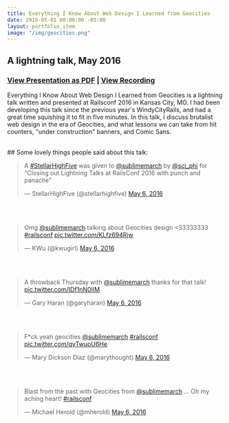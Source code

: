 ```yaml
---
title: Everything I Know About Web Design I Learned from Geocities
date: 2016-05-01 00:00:00 -05:00
layout: portfolio_item
image: "/img/geocities.png"
---
```


## A lightning talk, May 2016
### [View Presentation as PDF](/documents/geocities.pdf) | [View Recording](https://www.youtube.com/watch?v=tkOvb8Vt5tk)

Everything I Know About Web Design I Learned from Geocities is a lightning talk written and presented at Railsconf 2016 in Kansas City, MO. I had been developing this talk since the previous year's WindyCityRails, and had a great time squishing it to fit in five minutes. In this talk, I discuss brutalist web design in the era of Geocities, and what lessons we can take from hit counters, "under construction" banners, and Comic Sans.

<br>
## Some lovely things people said about this talk:
<blockquote class="twitter-tweet" data-lang="en"><p lang="en" dir="ltr">A <a href="https://twitter.com/hashtag/StellarHighFive?src=hash">#StellarHighFive</a> was given to <a href="https://twitter.com/sublimemarch">@sublimemarch</a> by <a href="https://twitter.com/sci_phi">@sci_phi</a> for &quot;Closing out Lightning Talks at RailsConf 2016 with punch and panache&quot;</p>&mdash; StellarHighFive (@stellarhighfive) <a href="https://twitter.com/stellarhighfive/status/728377064890454016">May 6, 2016</a></blockquote>
<script async src="//platform.twitter.com/widgets.js" charset="utf-8"></script>
<br>

<br>
<blockquote class="twitter-tweet" data-lang="en"><p lang="en" dir="ltr">Omg <a href="https://twitter.com/sublimemarch">@sublimemarch</a> talking about Geocities design &lt;33333333 <a href="https://twitter.com/hashtag/railsconf?src=hash">#railsconf</a> <a href="https://t.co/KLfz694Rjw">pic.twitter.com/KLfz694Rjw</a></p>&mdash; KWu (@kwugirl) <a href="https://twitter.com/kwugirl/status/728376270661124097">May 6, 2016</a></blockquote>
<script async src="//platform.twitter.com/widgets.js" charset="utf-8"></script>
<br>

<br>
<blockquote class="twitter-tweet" data-lang="en"><p lang="en" dir="ltr">A throwback Thursday with <a href="https://twitter.com/sublimemarch">@sublimemarch</a> thanks for that talk! <a href="https://t.co/IDf1nN0IIM">pic.twitter.com/IDf1nN0IIM</a></p>&mdash; Gary Haran (@garyharan) <a href="https://twitter.com/garyharan/status/728376125747945473">May 6, 2016</a></blockquote>
<script async src="//platform.twitter.com/widgets.js" charset="utf-8"></script>
<br>

<br>
<blockquote class="twitter-tweet" data-lang="en"><p lang="en" dir="ltr">F*ck yeah geocities <a href="https://twitter.com/sublimemarch">@sublimemarch</a> <a href="https://twitter.com/hashtag/railsconf?src=hash">#railsconf</a> <a href="https://t.co/qyTwuoU6He">pic.twitter.com/qyTwuoU6He</a></p>&mdash; Mary Dickson Diaz (@marythought) <a href="https://twitter.com/marythought/status/728376190495395840">May 6, 2016</a></blockquote>
<script async src="//platform.twitter.com/widgets.js" charset="utf-8"></script>
<br>

<br>
<blockquote class="twitter-tweet" data-lang="en"><p lang="en" dir="ltr">Blast from the past with Geocities from <a href="https://twitter.com/sublimemarch">@sublimemarch</a> ... Oh my aching heart! <a href="https://twitter.com/hashtag/railsconf?src=hash">#railsconf</a></p>&mdash; Michael Herold (@mherold) <a href="https://twitter.com/mherold/status/728376328165072896">May 6, 2016</a></blockquote>
<script async src="//platform.twitter.com/widgets.js" charset="utf-8"></script>
<br>

